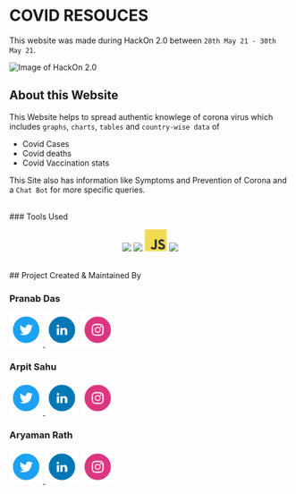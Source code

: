 # COVID RESOUCES

This website was made during HackOn 2.0 between `28th May 21 - 30th May 21`.

![Image of HackOn 2.0](https://hackon.tech/og-image.png)

## About this Website

This Website helps to spread authentic knowlege of corona virus which includes `graphs`, `charts`, `tables` and `country-wise data` of 

- Covid Cases
- Covid deaths
- Covid Vaccination stats

This Site also has information like Symptoms and Prevention of Corona and a `Chat Bot` for more specific queries.

<br>
### Tools Used

<p align="center">
  <img width="40px" src="https://icons.iconarchive.com/icons/cornmanthe3rd/plex/256/Other-html-5-icon.png" />
  <img width="40px" src="https://img.favpng.com/9/15/14/css3-cascading-style-sheets-logo-html-png-favpng-zNceG1C3PUpjKThDUF68AN96N.jpg" />
  <img width="40px" src="https://raw.githubusercontent.com/devicons/devicon/master/icons/javascript/javascript-original.svg" />
  <img width="40px" src="https://cdn.worldvectorlogo.com/logos/bootstrap-5-1.svg" />
</p>

<br>
## Project Created & Maintained By

### Pranab Das

<a href="#">
<img src="https://github.com/aritraroy/social-icons/blob/master/twitter-icon.png?raw=true" width="60">
</a> <a href="#">
<img src="https://github.com/aritraroy/social-icons/blob/master/linkedin-icon.png?raw=true" width="60"></a>
<a href="#">
<img src="https://github.com/aritraroy/social-icons/blob/master/instagram-icon.png?raw=true" width="60"></a>

<br>

### Arpit Sahu

<a href="https://twitter.com/Arpit_Sahu_?s=08">
<img src="https://github.com/aritraroy/social-icons/blob/master/twitter-icon.png?raw=true" width="60">
</a> <a href="https://www.linkedin.com/in/arpit-sahu-416767187">
<img src="https://github.com/aritraroy/social-icons/blob/master/linkedin-icon.png?raw=true" width="60"></a>
<a href="https://www.instagram.com/arpit__sahu__/?hl=en">
<img src="https://github.com/aritraroy/social-icons/blob/master/instagram-icon.png?raw=true" width="60"></a>

<br>

### Aryaman Rath

<a href="#">
<img src="https://github.com/aritraroy/social-icons/blob/master/twitter-icon.png?raw=true" width="60">
</a> <a href="#">
<img src="https://github.com/aritraroy/social-icons/blob/master/linkedin-icon.png?raw=true" width="60"></a>
<a href="#">
<img src="https://github.com/aritraroy/social-icons/blob/master/instagram-icon.png?raw=true" width="60"></a>

<br>
